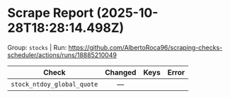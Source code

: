 # Scrape Report (2025-10-28T18:28:14.498Z)

Group: `stocks`  |  Run: https://github.com/AlbertoRoca96/scraping-checks-scheduler/actions/runs/18885210049

| Check | Changed | Keys | Error |
|---|:---:|:--|:--|
| `stock_ntdoy_global_quote` | — |  |  |
